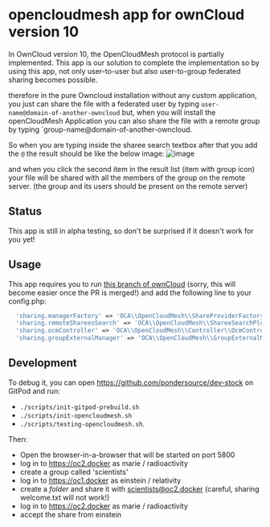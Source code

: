 # opencloudmesh app for ownCloud version 10

In OwnCloud version 10, the OpenCloudMesh protocol is partially implemented. This app is our solution to complete the implementation so by using this app, not only user-to-user
but also user-to-group federated sharing becomes possible.

therefore in the pure Owncloud installation without any custom application, you just can share the file with a federated user by typing `user-name@domain-of-another-owncloud`
but, when you will install the openCloudMesh Application you can also share the file with a remote group by typing `group-name@domain-of-another-owncloud.

So when you are typing inside the sharee search textbox after that you add the `@` the result should be like the below image: 
![image](https://github.com/pondersource/oc-opencloudmesh/assets/123634558/3ea154a3-d2e0-49cb-9366-6c871ebfafcb)

and when you click the second item in the result list (item with group icon) your file will be shared with all the members of the group on the remote server. (the group and its users should be present on the remote server)


## Status
This app is still in alpha testing, so don't be surprised if it doesn't work for you yet!

## Usage
This app requires you to run [this branch of ownCloud](https://github.com/pondersource/core/tree/accept-ocm-to-groups)
(sorry, this will become easier once the PR is merged!) and add the following line to your config.php:
```php
  'sharing.managerFactory' => 'OCA\\OpenCloudMesh\\ShareProviderFactory',
  'sharing.remoteShareesSearch' => 'OCA\\OpenCloudMesh\\ShareeSearchPlugin',
  'sharing.ocmController' => 'OCA\\OpenCloudMesh\\Controller\\OcmController',
  'sharing.groupExternalManager' => 'OCA\\OpenCloudMesh\\GroupExternalManager',


```

## Development
To debug it, you can open https://github.com/pondersource/dev-stock
on GitPod and run:

* `./scripts/init-gitpod-prebuild.sh`
* `./scripts/init-opencloudmesh.sh`
* `./scripts/testing-opencloudmesh.sh`.

Then:
* Open the browser-in-a-browser that will be started on port 5800
* log in to https://oc2.docker as marie / radioactivity
* create a group called 'scientists'
* log in to https://oc1.docker as einstein / relativity
* create a *folder* and share it with scientists@oc2.docker (careful, sharing welcome.txt will not work!)
* log in to https://oc2.docker as marie / radioactivity
* accept the share from einstein
